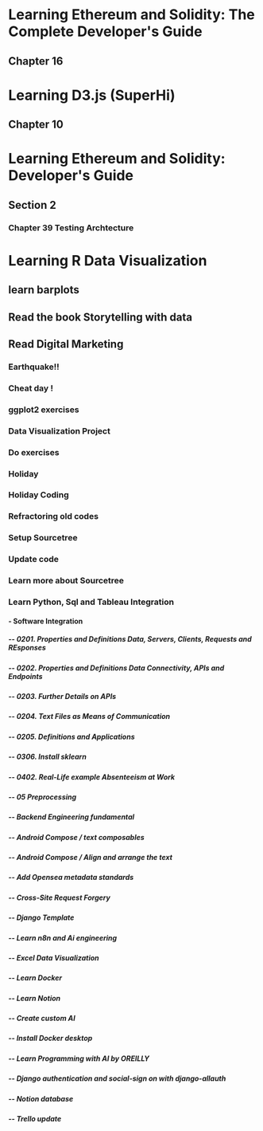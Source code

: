 # Learning Ethereum and Solidity: The Complete Developer's Guide
## Chapter 16

# Learning D3.js (SuperHi) 
## Chapter 10

# Learning Ethereum and Solidity: Developer's Guide
## Section 2
### Chapter 39 Testing Archtecture 

# Learning R Data Visualization
## learn barplots

## Read the book Storytelling with data
## Read Digital Marketing

### Earthquake!!
### Cheat day !

### ggplot2 exercises
### Data Visualization Project
### Do exercises

### Holiday
### Holiday Coding

### Refractoring old codes
### Setup Sourcetree
### Update code
### Learn more about Sourcetree

### Learn Python, Sql and Tableau Integration
#### - Software Integration
#####  -- 0201. Properties and Definitions Data, Servers, Clients, Requests and REsponses
#####  -- 0202. Properties and Definitions Data Connectivity, APIs and Endpoints
#####  -- 0203. Further Details on APIs
#####  -- 0204. Text Files as Means of Communication
#####  -- 0205. Definitions and Applications
#####  -- 0306. Install sklearn
#####  -- 0402. Real-Life example Absenteeism at Work
#####  -- 05 Preprocessing
#####  -- Backend Engineering fundamental
#####  -- Android Compose / text composables
#####  -- Android Compose / Align and arrange the text
#####  -- Add Opensea metadata standards
#####  -- Cross-Site Request Forgery
#####  -- Django Template
#####  -- Learn n8n and Ai engineering
#####  -- Excel Data Visualization
#####  -- Learn Docker
#####  -- Learn Notion
#####  -- Create custom AI
#####  -- Install Docker desktop
#####  -- Learn Programming with AI by OREILLY
#####  -- Django authentication and social-sign on with django-allauth
#####  -- Notion database
#####  -- Trello update
